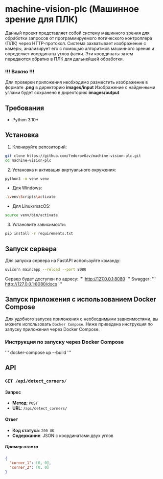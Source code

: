 # machine-vision-plc (Машинное зрение для ПЛК)

Данный проект представляет собой систему машинного зрения для обработки запросов от программируемого логического контроллера (ПЛК) через HTTP-протокол. Система захватывает изображение с камеры, анализирует его с помощью алгоритмов машинного зрения и определяет координаты углов фаски. Эти координаты затем передаются обратно в ПЛК для дальнейшей обработки.

### !!! Важно !!!

Для проверки приложения необходимо разместить изображение в формате **.png** в директорию **images/input**
Изображение с найденными углами будет сохранено в директорию **images/output**

## Требования

- Python 3.10+

## Установка

1. Клонируйте репозиторий:

```bash
git clone https://github.com/fedorov0av/machine-vision-plc.git
cd machine-vision-plc
```

2. Установка и активация виртуального окружения:

```bash
python3 -m venv venv
```

- Для Windows:

```bash
.\venv\Scripts\activate
```

- Для Linux/macOS:

```bash
source venv/bin/activate
```

3. Установите зависимости:

```bash
pip install -r requirements.txt
```

## Запуск сервера

Для запуска сервера на FastAPI используйте команду:

```bash
uvicorn main:app --reload --port 8080
```

Сервер будет доступен по адресу:
'''
http://127.0.0.1:8080
'''
Swagger:
'''
http://127.0.0.1:8080/docs
'''

## Запуск приложения с использованием Docker Compose

Для удобного запуска приложения с необходимыми зависимостями, вы можете использовать `Docker Compose`. Ниже приведена инструкция по запуску приложения через Docker Compose.

### Инструкция по запуску через Docker Compose

'''
docker-compose up --build
'''

## API

### `GET /api/detect_corners/`

#### Запрос

- **Метод**: `POST`
- **URL**: `/api/detect_corners/`

#### Ответ

- **Код статуса**: `200 OK`
- **Содержание**: JSON с координатами двух углов

##### Пример ответа

```json
{
  "corner_1": [0, 0],
  "corner_2": [0, 0]
}
```

